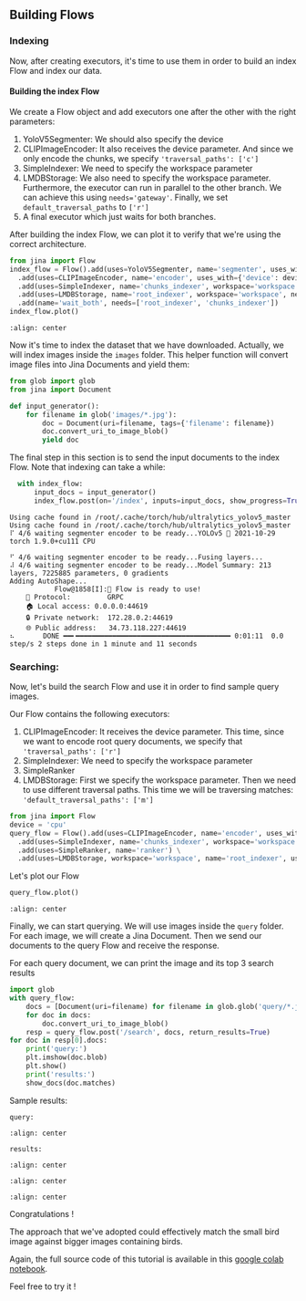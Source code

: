 ## Building Flows
### Indexing
Now, after creating executors, it's time to use them in order to build an index Flow and index our data.

#### Building the index Flow
We create a Flow object and add executors one after the other with the right parameters:

1. YoloV5Segmenter: We should also specify the device
2. CLIPImageEncoder: It also receives the device parameter. And since we only encode the chunks, we specify 
`'traversal_paths': ['c']`
3. SimpleIndexer: We need to specify the workspace parameter
4. LMDBStorage: We also need to specify the workspace parameter. Furthermore, the executor can run in parallel to the 
other branch. We can achieve this using `needs='gateway'`. Finally, we set `default_traversal_paths` to `['r']`
5. A final executor which just waits for both branches.

After building the index Flow, we can plot it to verify that we're using the correct architecture.

```python
from jina import Flow
index_flow = Flow().add(uses=YoloV5Segmenter, name='segmenter', uses_with={'device': device}) \
  .add(uses=CLIPImageEncoder, name='encoder', uses_with={'device': device, 'traversal_paths': ['c']}) \
  .add(uses=SimpleIndexer, name='chunks_indexer', workspace='workspace') \
  .add(uses=LMDBStorage, name='root_indexer', workspace='workspace', needs='gateway', uses_with={'default_traversal_paths': ['r']}) \
  .add(name='wait_both', needs=['root_indexer', 'chunks_indexer'])
index_flow.plot()
```

```{figure} index_flow.svg
:align: center
```

Now it's time to index the dataset that we have downloaded. Actually, we will index images inside the `images` folder.
This helper function will convert image files into Jina Documents and yield them:

```python
from glob import glob
from jina import Document

def input_generator():
    for filename in glob('images/*.jpg'):
        doc = Document(uri=filename, tags={'filename': filename})
        doc.convert_uri_to_image_blob()
        yield doc
```

The final step in this section is to send the input documents to the index Flow. Note that indexing can take a while:

```python
  with index_flow:
      input_docs = input_generator()
      index_flow.post(on='/index', inputs=input_docs, show_progress=True)
```

```text
Using cache found in /root/.cache/torch/hub/ultralytics_yolov5_master
Using cache found in /root/.cache/torch/hub/ultralytics_yolov5_master
⠏ 4/6 waiting segmenter encoder to be ready...YOLOv5 🚀 2021-10-29 torch 1.9.0+cu111 CPU

⠋ 4/6 waiting segmenter encoder to be ready...Fusing layers... 
⠼ 4/6 waiting segmenter encoder to be ready...Model Summary: 213 layers, 7225885 parameters, 0 gradients
Adding AutoShape... 
           Flow@1858[I]:🎉 Flow is ready to use!
	🔗 Protocol: 		GRPC
	🏠 Local access:	0.0.0.0:44619
	🔒 Private network:	172.28.0.2:44619
	🌐 Public address:	34.73.118.227:44619
⠦       DONE ━━╸━━━━━━━━━━━━━━━━━━━━━━━━━━━━━━━━━━━━━━ 0:01:11  0.0 step/s 2 steps done in 1 minute and 11 seconds
```

### Searching:
Now, let's build the search Flow and use it in order to find sample query images.

Our Flow contains the following executors:

1. CLIPImageEncoder: It receives the device parameter. This time, since we want to encode root query documents, 
we specify that `'traversal_paths': ['r']`
2. SimpleIndexer: We need to specify the workspace parameter
3. SimpleRanker
4. LMDBStorage: First we specify the workspace parameter. Then we need to use different traversal paths. This time 
we will be traversing matches: `'default_traversal_paths': ['m']`

```python
from jina import Flow
device = 'cpu'
query_flow = Flow().add(uses=CLIPImageEncoder, name='encoder', uses_with={'device': device, 'traversal_paths': ['r']}) \
  .add(uses=SimpleIndexer, name='chunks_indexer', workspace='workspace') \
  .add(uses=SimpleRanker, name='ranker') \
  .add(uses=LMDBStorage, workspace='workspace', name='root_indexer', uses_with={'default_traversal_paths': ['m']})
```

Let's plot our Flow

```python
query_flow.plot()
```

```{figure} query_flow.svg
:align: center
```

Finally, we can start querying. We will use images inside the `query` folder.
For each image, we will create a Jina Document. Then we send our documents to the query Flow and receive the response. 

For each query document, we can print the image and its top 3 search results

```python
import glob
with query_flow:
    docs = [Document(uri=filename) for filename in glob.glob('query/*.jpg')]
    for doc in docs:
        doc.convert_uri_to_image_blob()
    resp = query_flow.post('/search', docs, return_results=True)
for doc in resp[0].docs:
    print('query:')
    plt.imshow(doc.blob)
    plt.show()
    print('results:')
    show_docs(doc.matches)
```

Sample results:
```text
query:
```
```{figure} query.png
:align: center
```

```text
results:
```
```{figure} result_1.png
:align: center
```
```{figure} result_2.png
:align: center
```
```{figure} result_3.png
:align: center
```

Congratulations !

The approach that we've adopted could effectively match the small bird image against bigger images containing birds.

Again, the full source code of this tutorial is available in this [google colab notebook](https://colab.research.google.com/drive/1gKNhJYl_qfy-ZKoEF7mMED6K1a4-CXHP?usp=sharing).

Feel free to try it !

